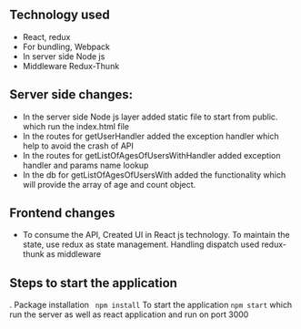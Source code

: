 ## Technology used
- React, redux
- For bundling, Webpack
- In server side Node js
- Middleware Redux-Thunk


## Server side changes:
- In the server side Node js layer added static file to start from public. which run the index.html file
- In the routes for getUserHandler added the exception handler which help to avoid the crash of API
- In the routes for getListOfAgesOfUsersWithHandler added exception handler and params name lookup
- In the db for getListOfAgesOfUsersWith added the functionality which will provide the array of age and count object.


## Frontend changes
- To consume the API, Created UI in React js technology. To maintain the state, use redux as state management. Handling dispatch used redux-thunk as middleware

## Steps to start the application
. Package installation
` npm install`
To start the application
`npm start`
which run the server as well as react application and run on port 3000